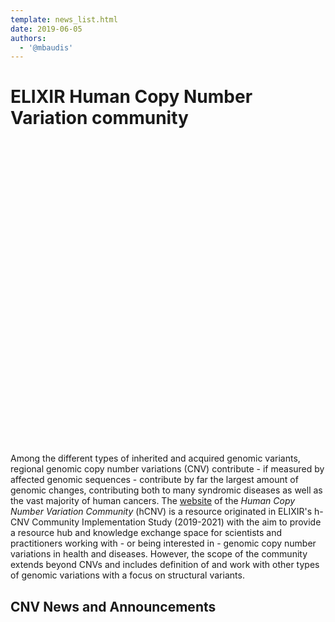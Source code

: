 ```yaml
---
template: news_list.html
date: 2019-06-05
authors:
  - '@mbaudis'
---
```


# ELIXIR Human Copy Number Variation community

<object style="float: right; width: 610px; margin-left: 15px; margin-bottom-10px; overflow: hidden" id="map" width="100%" height="500px" standby="loading data, please wait..." data="https://progenetix.org/services/geolocations?map_w_px=600&map_h_px=480&marker_type=marker&file=https://raw.githubusercontent.com/hcnv/hcnv.github.io/main/docs/contacts/people.tsv&debug=&output=map"></object>Among the different types of inherited and acquired genomic variants, regional genomic copy number variations (CNV) contribute - if measured by affected genomic sequences - contribute by far the largest amount of genomic changes, contributing both to many syndromic diseases as well as the vast majority of human cancers. The [website](http://hcnv.github.io) of the _Human Copy Number Variation Community_
(hCNV) is a resource originated in ELIXIR's h-CNV Community Implementation Study
(2019-2021) with the aim to provide a resource hub and knowledge exchange space for scientists and practitioners working with - or being interested in - genomic copy number variations in health and diseases. However, the scope of the community extends beyond CNVs and includes definition of and work with other types of genomic variations with a focus on structural variants.


## CNV News and Announcements
